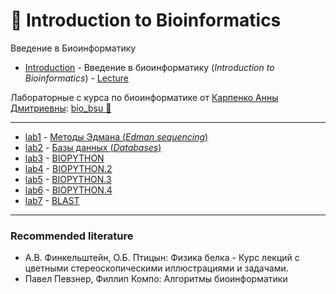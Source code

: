 # :dna: Introduction to Bioinformatics

Введение в Биоинформатику

- [Introduction](https://github.com/TemaBlag/BSU/tree/main/bioinformatics/Introduction) - Введение в биоинформатику (_Introduction to Bioinformatics_) - [Lecture](https://temablag.github.io/BSU/bioinformatics/Introduction/lecture_1.pdf)

Лабораторные с курса по биоинформатике от [Карпенко Анны Дмитриевны](https://www.linkedin.com/in/anna-karpenko-by/): [bio_bsu :dna:](https://sites.google.com/view/bioinfbsu/главная-страница?authuser=0)

---

- [lab1](https://github.com/TemaBlag/BSU/tree/main/bioinformatics/lab1) - [Методы Эдмана (_Edman sequencing_)](https://temablag.github.io/BSU/bioinformatics/lab1/Edman_sequencing.pdf)
- [lab2](https://github.com/TemaBlag/BSU/tree/main/bioinformatics/lab2) - [Базы данных (_Databases_)](https://github.com/TemaBlag/BSU/blob/main/bioinformatics/lab2/lab2.ipynb)
- [lab3](https://github.com/TemaBlag/BSU/tree/main/bioinformatics/lab3) - [BIOPYTHON](https://github.com/TemaBlag/BSU/blob/main/bioinformatics/lab3/lab3.ipynb)
- [lab4](https://github.com/TemaBlag/BSU/tree/main/bioinformatics/lab4) - [BIOPYTHON.2](https://github.com/TemaBlag/BSU/blob/main/bioinformatics/lab4/lab4.ipynb)
- [lab5](https://github.com/TemaBlag/BSU/tree/main/bioinformatics/lab5) - [BIOPYTHON.3](https://github.com/TemaBlag/BSU/blob/main/bioinformatics/lab5/lab5.ipynb)
- [lab6](https://github.com/TemaBlag/BSU/tree/main/bioinformatics/lab6) - [BIOPYTHON.4](https://github.com/TemaBlag/BSU/blob/main/bioinformatics/lab6/lab6.ipynb)
- [lab7](https://github.com/TemaBlag/BSU/tree/main/bioinformatics/lab7) - [BLAST](https://github.com/TemaBlag/BSU/blob/main/bioinformatics/lab7/lab7.ipynb)
---
### Recommended literature

* А.В. Финкельштейн, О.Б. Птицын: Физика белка - Курс лекций с цветными стереоскопическими иллюстрациями и задачами.
* Павел Певзнер, Филлип Компо: Алгоритмы биоинформатики
